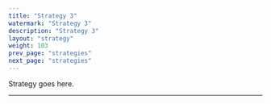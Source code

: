 ```yaml
---
title: "Strategy 3"
watermark: "Strategy 3"
description: "Strategy 3"
layout: "strategy"
weight: 103
prev_page: "strategies"
next_page: "strategies"
---
```


Strategy goes here.

---
